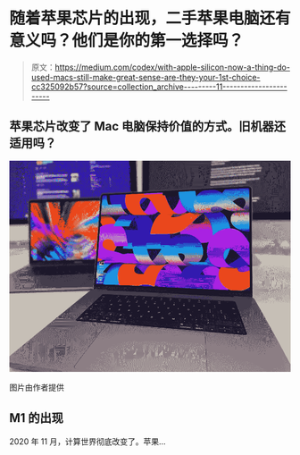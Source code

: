 # 随着苹果芯片的出现，二手苹果电脑还有意义吗？他们是你的第一选择吗？

> 原文：<https://medium.com/codex/with-apple-silicon-now-a-thing-do-used-macs-still-make-great-sense-are-they-your-1st-choice-cc325092b57?source=collection_archive---------11----------------------->

## 苹果芯片改变了 Mac 电脑保持价值的方式。旧机器还适用吗？

![](img/5e25a88ec831ef5ae97662c060373ddd.png)

图片由作者提供

## M1 的出现

2020 年 11 月，计算世界彻底改变了。苹果…